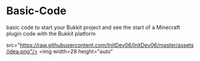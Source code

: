 # Basic-Code
basic code to start your Bukkit project and see the start of a Minecraft plugin code with the Bukkit platform

src="https://raw.githubusercontent.com/InitDev06/InitDev06/master/assets/idea.png"/> <img width=28 height="auto"
